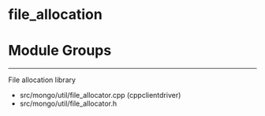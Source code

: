 # file\_allocation

# Module Groups

-------------

File allocation library

- src/mongo/util/file\_allocator.cpp   (cppclientdriver)
- src/mongo/util/file\_allocator.h
